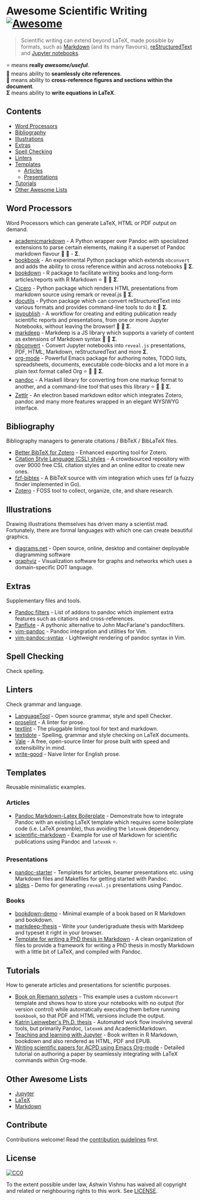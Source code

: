 # Awesome Scientific Writing [![Awesome](https://awesome.re/badge-flat.svg)](https://github.com/sindresorhus/awesome)

> Scientific writing can extend beyond LaTeX, made possible by formats,
> such as
> [Markdown](https://commonmark.org/) (and its many flavours),
> [reStructuredText](https://docutils.sourceforge.io/docs/ref/rst/directives.html) and
> [Jupyter notebooks](https://jupyter.readthedocs.io/en/latest/).

:star: means **really _awesome/useful_**.<br />
:bookmark: means ability to **seamlessly cite references**.<br/>
:link: means ability to **cross-reference figures and sections within the
document**.<br/>
**Σ** means ability to **write equations in LaTeX**.<br/>

## Contents

- [Word Processors](#word-processors)
- [Bibliography](#bibliography)
- [Illustrations](#illustrations)
- [Extras](#extras)
- [Spell Checking](#spell-checking)
- [Linters](#linters)
- [Templates](#templates)
  - [Articles](#articles)
  - [Presentations](#presentations)
- [Tutorials](#demos)
- [Other Awesome Lists](#other-awesome-lists)

## Word Processors
Word Processors which can generate LaTeX, HTML or PDF output on demand.

- [academicmarkdown](https://github.com/smathot/academicmarkdown#readme) - A
   Python wrapper over Pandoc with specialized extensions to parse certain
   elements, making it a superset of Pandoc markdown flavour :bookmark:
   :link: - **Σ**.
- [bookbook](https://github.com/takluyver/bookbook/#readme) - An experimental Python
   package which extends `nbconvert` and adds the ability to cross reference
   within and across notebooks :link: **Σ**.
- [bookdown](https://github.com/rstudio/bookdown/#readme) - R package to facilitate
   writing books and long-form articles/reports with R Markdown :star:
   :bookmark: :link: **Σ**.
- [Cicero](https://cicero.xyz/) - Python package which renders HTML presentations
   from markdown source using remark or reveal.js :link: **Σ**.
- [docutils](https://docutils.sourceforge.io/docs/) - Python package which can
   convert reStructuredText into various formats and provides command-line
   tools to do it :link: **Σ**.
- [ipypublish](https://github.com/chrisjsewell/ipypublish/#readme) - A workflow for
   creating and editing publication ready scientific reports and presentations,
   from one or more Jupyter Notebooks, without leaving the browser! :bookmark:
   :link: **Σ**.
- [markdeep](https://casual-effects.com/markdeep/) - Markdeep is a JS library
   which supports a variety of content as extensions of Markdown syntax
   :bookmark: :link: **Σ**.
- [nbconvert](https://nbconvert.readthedocs.io/en/latest/) - Convert Jupyter
   notebooks into `reveal.js` presentations, PDF, HTML, Markdown,
   reStructuredText and more **Σ**.
- [org-mode](https://orgmode.org) - Powerful Emacs package for authoring notes,
   TODO lists, spreadsheets, documents, executable code-blocks and a lot more
   in a plain text format called Org :star: :bookmark: :link: **Σ**.
- [pandoc](https://pandoc.org/MANUAL) - A Haskell library for converting from
   one markup format to another, and a command-line tool that uses this
   library :star: :bookmark: :link: **Σ**.
- [Zettlr](https://www.zettlr.com/) - An electron based markdown editor which
   integrates Zotero, pandoc and many more features wrapped in an elegant WYSIWYG
   interface.

## Bibliography
Bibliography managers to generate citations / BibTeX / BibLaTeX files.

- [Better BibTeX for Zotero](https://retorque.re/zotero-better-bibtex/) - Enhanced
 exporting tool for Zotero.
- [Citation Style Language (CSL) styles](https://editor.citationstyles.org/) -  A
 crowdsourced repository with over 9000 free CSL citation styles and an online
 editor to create new ones.
- [fzf-bibtex](https://github.com/msprev/fzf-bibtex/#readme) - A BibTeX source
 with vim integration which uses fzf (a fuzzy finder implemented in Go).
- [Zotero](https://www.zotero.org/) - FOSS tool to collect, organize, cite, and
 share research.

## Illustrations
Drawing illustrations themselves has driven many a scientist mad. Fortunately,
there are formal languages with which one can create beautiful graphics.

- [diagrams.net](https://www.diagrams.net/) - Open source, online, desktop and
 container deployable diagramming software
- [graphviz](https://graphviz.org/) - Visualization software for graphs and
 networks which uses a domain-specific DOT language.

## Extras
Supplementary files and tools.

- [Pandoc filters](https://github.com/jgm/pandoc/wiki/Pandoc-Filters) - List of
 addons to pandoc which implement extra features such as citations and
 cross-references.
- [Panflute](http://scorreia.com/software/panflute/) - A pythonic alternative
 to John MacFarlane's pandocfilters.
- [vim-pandoc](https://github.com/vim-pandoc/vim-pandoc/#readme) - Pandoc
 integration and utilities for Vim.
- [vim-pandoc-syntax](https://github.com/vim-pandoc/vim-pandoc-syntax/#readme) - Lightweight
 rendering of pandoc syntax in Vim.

## Spell Checking
Check spelling.

## Linters
Check grammar and language.

- [LanguageTool](https://languagetool.org/) - Open source grammar, style and
 spell Checker.
- [proselint](http://proselint.com/) - A linter for prose.
- [textlint](https://textlint.github.io/) - The pluggable linting tool for text
 and markdown.
- [textidote](https://sylvainhalle.github.io/textidote/) - Spelling, grammar and
 style checking on LaTeX documents.
- [Vale](https://errata-ai.github.io/vale/) - A free, open-source linter for
 prose built with speed and extensibility in mind.
- [write-good](https://github.com/btford/write-good) - Naive linter for English
 prose.

## Templates
Reusable minimalistic examples.

### Articles

- [Pandoc Markdown-Latex
   Boilerplate](https://github.com/davecap/markdown-latex-boilerplate/#readme) - Demonstrate
   how to integrate Pandoc with an existing LaTeX template which
   requires some boilerplate code (i.e. LaTeX preamble), thus avoiding the
   `latexmk` dependency.
- [scientific-markdown](https://github.com/JensErat/scientific-markdown/#readme) - Example
   for use of Markdown for scientific publications using Pandoc and
   `latexmk` :star:.

### Presentations

- [pandoc-starter](https://github.com/jez/pandoc-starter/#readme) - Templates for
   articles, beamer presentations etc. using Markdown files and Makefiles for
   getting started with Pandoc.
- [slides](https://github.com/cgroll/slides/#readme) - Demo for generating `reveal.js`
   presentations using Pandoc.

### Books

- [bookdown-demo](https://github.com/rstudio/bookdown-demo/#readme) - Minimal
   example of a book based on R Markdown and bookdown.
- [markdeep-thesis](https://github.com/doersino/markdeep-thesis#readme) - Write
   your (under)graduate thesis with Markdeep and typeset it right in your
   browser.
- [Template for writing a PhD thesis in
   Markdown](https://github.com/tompollard/phd_thesis_markdown#readme) - A clean
   organization of files to provide a framework for writing a PhD thesis in
   mostly Markdown with a little bit of LaTeX, and compiled with Pandoc.

## Tutorials
How to generate articles and presentations for scientific purposes.

- [Book on Riemann solvers](https://github.com/clawpack/riemann_book/#readme) - This
   example uses a custom `nbconvert` template and shows how to store your
   notebooks with no output (for version control) while automatically executing
   them before running `bookbook`, so that PDF and HTML versions include the
   output.
- [Katrin Leinweber's Ph.D.
   thesis](https://github.com/katrinleinweber/PhD-thesis/#readme) - Automated
   work flow involving several tools, but primarily Pandoc, `latexmk` and
   AcademicMarkdown.
- [Teaching and learning with
   Jupyter](https://github.com/jupyter4edu/jupyter-edu-book/#readme) - Book
   written in R Markdown, bookdown and also rendered as HTML, PDF and
   EPUB.
- [Writing scientific papers for ACPD using Emacs
   Org-mode](https://www.draketo.de/english/emacs/writing-papers-in-org-mode-acpd) - Detailed
   tutorial on authoring a paper by seamlessly integrating with LaTeX
   commands within Org-mode.

## Other Awesome Lists
- [Jupyter](https://github.com/markusschanta/awesome-jupyter/#renderingpublishingconversion)
- [LaTeX](https://github.com/egeerardyn/awesome-LaTeX/#readme)
- [Markdown](https://github.com/BubuAnabelas/awesome-markdown/#readme)

## Contribute
Contributions welcome! Read the [contribution guidelines](CONTRIBUTING.md) first.

## License
[![CC0](https://mirrors.creativecommons.org/presskit/buttons/88x31/svg/cc-zero.svg)](https://creativecommons.org/publicdomain/zero/1.0/)

To the extent possible under law, Ashwin Vishnu has waived all copyright
and related or neighbouring rights to this work. See [LICENSE](LICENSE).

